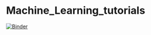 # Machine_Learning_tutorials

[![Binder](https://mybinder.org/badge_logo.svg)](https://mybinder.org/v2/gh/Davidoreilly12/Machine_Learning_tutorials.git/HEAD)



